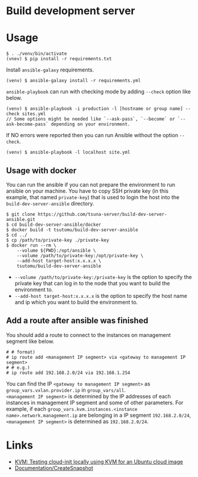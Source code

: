 # Build development server

# Usage

```
$ . ./venv/bin/activate
(vnev) $ pip install -r requirements.txt
```

Install `ansible-galaxy` requirements.

```
(venv) $ ansible-galaxy install -r requirements.yml
```


`ansible-playbook` can run with checking mode by adding `--check` option like below.

```
(venv) $ ansible-playbook -i production -l [hostname or group name] --check sites.yml
// Some options might be needed like `--ask-pass`, `--become` or `--ask-become-pass` depending on your environment.
```

If NO errors were reported then you can run Ansible without the option `--check`.

```
(venv) $ ansible-playbook -l localhost site.yml
```

## Usage with docker
You can run the ansible if you can not prepare the environment to run ansible on your machine.
You have to copy SSH private key (in this example, that named `private-key`) that is used to login the host into the `build-dev-server-ansible` directory.

```
$ git clone https://github.com/tsuna-server/build-dev-server-ansible.git
$ cd build-dev-server-ansible/docker
$ docker build -t tsutomu/build-dev-server-ansible
$ cd ../
$ cp /path/to/private-key ./private-key
$ docker run --rm \
    --volume ${PWD}:/opt/ansible \
    --volume /path/to/private-key:/opt/private-key \
    --add-host target-host:x.x.x.x \
    tsutomu/build-dev-server-ansible
```

* `--volume /path/to/private-key:/private-key` is the option to specify the private key that can log in to the node that you want to build the environment to.
* `--add-host target-host:x.x.x.x` is the option to specify the host name and ip which you want to build the environment to.

## Add a route after ansible was finished
You should add a route to connect to the instances on management segment like below.

```
# # format)
# ip route add <management IP segment> via <gateway to management IP segment>
# # e.g.)
# ip route add 192.168.2.0/24 via 192.168.1.254
```
You can find the IP `<gateway to management IP segment>` as `group_vars.vxlan.provider.ip` in `group_vars/all`.  
`<management IP segment>` is determined by the IP addresses of each instances in management IP segment and some of other parameters.
For example, if each `group_vars.kvm.instances.<instance name>.network.management.ip` are belonging in a IP segment `192.168.2.0/24`, `<management IP segment>` is determined as `192.168.2.0/24`.

# Links
* [KVM: Testing cloud-init locally using KVM for an Ubuntu cloud image](https://fabianlee.org/2020/02/23/kvm-testing-cloud-init-locally-using-kvm-for-an-ubuntu-cloud-image/)
* [Documentation/CreateSnapshot](https://wiki.qemu.org/Documentation/CreateSnapshot)

